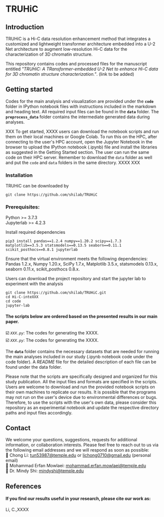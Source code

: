 # TRUHiC
## Introduction
TRUHiC is a Hi-C data resolution enhancement method that integrates a customized and lightweight transformer architecture embedded into a U-2 Net architecture to augment low-resolution Hi-C data for the characterization of 3D chromatin structure. 

This repository contains codes and processed files for the manuscript entitled *"TRUHiC: A TRansformer-embedded U-2 Net to enhance Hi-C data for 3D chromatin structure characterization."*. (link to be added)


## Getting started
Codes for the main analysis and visualization are provided under the <code><b>code</b></code> folder in IPython notebook files with instructions included in the markdown and heading text. All required input files can be found in the <code><b>data</b></code> folder. The <code><b>preprocess_data</b></code> folder contains the intermediate generated data during analyses.   

XXX
To get started, XXXX users can download the notebook scripts and run them on their local machines or Google Colab. To run this on the HPC, after connecting to the user's HPC account, open the Jupyter Notebook in the browser to upload the IPython notebook (.ipynb) file and install the libraries as suggested in the Getting Started section. The user can run the same code on their HPC server. Remember to download the <code>data</code> folder as well and put the <code>code</code> and <code>data</code> folders in the same directory.  XXXX
XXX

### Installation
TRUHiC can be downloaded by
```
git clone https://github.com/shilab/TRUHiC
```

### Prerequisites:
Python >= 3.7.3  
Jupyterlab >= 4.2.3

Install required dependencies 
```
pip3 install pandas==1.2.4 numpy==1.20.2 scipy==1.7.3 matplotlib==3.5.3 statsmodels==0.13.5 seaborn==0.11.1 scikit_posthocs==0.8.1 jupyterlab
```

Ensure that the virtual environment meets the following dependencies:  
Pandas 1.2.x, Numpy 1.20.x, SciPy 1.7.x, Matplotlib 3.5.x, statsmodels 0.13.x, seaborn 0.11.x, scikit_posthocs 0.8.x. 

Users can download the project repository and start the jupyter lab to experiment with the analysis
```
git clone https://github.com/shilab/TRUHiC.git
cd Hi-C-inteXXX
cd code
jupyter-lab
```

#### The scripts below are ordered based on the presented results in our main paper. 

  :ballot_box_with_check: <code>*XXX.py*</code>: The codes for generating the XXXX.  
  :ballot_box_with_check: <code>*XXX.py*</code>: The codes for generating the XXXX.  


The <code><b>data</code></b> folder contains the necessary datasets that are needed for running the main analyses included in our study (.ipynb notebook code under the code folder). A *README* file for the detailed description of each file can be found under the data folder.

Please note that the scripts are specifically designed and organized for this study publication. All the input files and formats are specified in the scripts. Users are welcome to download and run the provided notebook scripts on their own machines to replicate our results. It is possible that the programs may not run on the user's device due to environmental differences or bugs. Therefore, to use the scripts with the user's own data, please consider this repository as an experimental notebook and update the respective directory paths and input files accordingly. 

## Contact
We welcome your questions, suggestions, requests for additional information, or collaboration interests. Please feel free to reach out to us via the following email addresses and we will respond as soon as possible:  
:email: Chong Li:   tun53987@temple.edu or lichong0710@gmail.edu (personal email)  
:email: Mohammad Erfan Mowlaei:   mohammad.erfan.mowlaei@temple.edu  
:email: Dr. Mindy Shi:   mindyshi@temple.edu

## References
#### If you find our results useful in your research, please cite our work as:
Li, C.,XXXX
